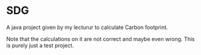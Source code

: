 # SDG
A java project given by my lecturur to calculate Carbon footprint.

Note that the calculations on it are not correct and maybe even wrong. This is purely just a test project.
